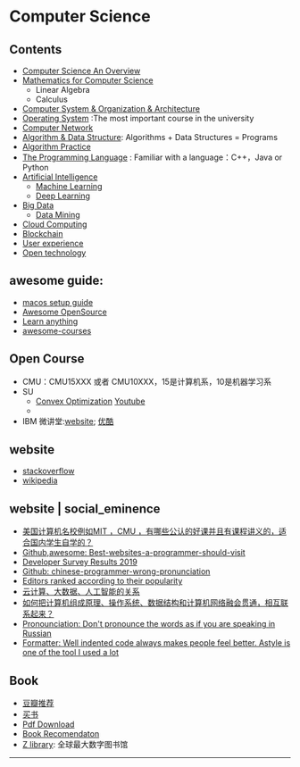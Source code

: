 # Computer Science

## Contents

* [Computer Science An Overview](docs/Computer_Science_an_Overview)	 
* [Mathematics for Computer Science](docs/Mathematics_for_Computer_Science)
   * Linear Algebra
   * Calculus
* [Computer System & Organization & Architecture](docs/Computer_System)
* [Operating System](docs/Operating_System) :The most important course in the university
* [Computer Network](docs/Computer_Network) 
* [Algorithm & Data Structure](docs/Algorithm-Data_Structure): Algorithms + Data Structures = Programs 
* [Algorithm Practice](docs/Algorithm_Practice)
* [The Programming Language](docs/The_Programming_Language) : Familiar with a language：C++，Java or Python
* [Artificial Intelligence](docs/Artificial_Intelligence)
   * [Machine Learning](docs/Machine_Learning)
   * [Deep Learning](docs/Deep_Learning)
* [Big Data](docs/Big_Data)
   * [Data Mining](docs/Big_Data/Data_Mining)
* [Cloud Computing](docs/Cloud_Computing) 
* [Blockchain](docs/Blockchain)
* [User experience](docs/User_experience)
* [Open technology](docs/Open_technology)

## awesome guide:
* [macos setup guide](https://sourabhbajaj.com/mac-setup/)
* [Awesome OpenSource](https://awesomeopensource.com/)
* [Learn anything](https://learn-anything.xyz/)
* [awesome-courses](https://github.com/prakhar1989/awesome-courses#algorithms)

## Open Course
* CMU：CMU15XXX 或者 CMU10XXX，15是计算机系，10是机器学习系
* SU
   * [Convex Optimization](http://web.stanford.edu/class/ee364a/index.html) [Youtube](https://www.youtube.com/watch?v=McLq1hEq3UY&list=PL3940DD956CDF0622)
   * 
* IBM 微讲堂:[website](https://developer.ibm.com/cn/tv/2017/container-microservice/); [优酷](https://i.youku.com/i/UNTI2NTA2NTAw/playlists?spm=a2hzp.8253876.0.0&order=1&page=1)


## website
* [stackoverflow](https://stackoverflow.com/)
* [wikipedia]()

## website | social_eminence
* [美国计算机名校例如MIT ，CMU ，有哪些公认的好课并且有课程讲义的，适合国内学生自学的？](https://www.zhihu.com/question/57532048)
* [Github,awesome: Best-websites-a-programmer-should-visit](https://github.com/sdmg15/Best-websites-a-programmer-should-visit)
* [Developer Survey Results 2019](https://insights.stackoverflow.com/survey/2019)
* [Github: chinese-programmer-wrong-pronunciation](https://github.com/shimohq/chinese-programmer-wrong-pronunciation)
* [Editors ranked according to their popularity](https://www.slant.co/topics/12/~best-programming-text-editors)
* [云计算、大数据、人工智能的关系](https://zhuanlan.zhihu.com/p/62898738)
* [如何把计算机组成原理、操作系统、数据结构和计算机网络融会贯通，相互联系起来？](https://www.zhihu.com/question/22017267/answer/26468016)
* [Pronounciation: Don't pronounce the words as if you are speaking in Russian](https://github.com/shimohq/chinese-programmer-wrong-pronunciation)
* [Formatter: Well indented code always makes people feel better. Astyle is one of the tool I used a lot](http://astyle.sourceforge.net/astyle.html)



## Book
* [豆瓣推荐](https://book.douban.com/subject_search?search_text=%E8%AE%A1%E7%AE%97%E6%9C%BA&cat=1001) 
* [买书](http://search.china-pub.com/s/?key1=%C9%EE%C8%EB%C0%ED%BD%E2%BC%C6%CB%E3%BB%FA%D3%A2%CE%C4&type=&pz=1)
* [Pdf Download](http://www.java1234.com/a/javabook/)
* [Book Recomendaton](docs/book.md)
* [Z library](http://zh.1lib.pl/): 全球最大数字图书馆
---
